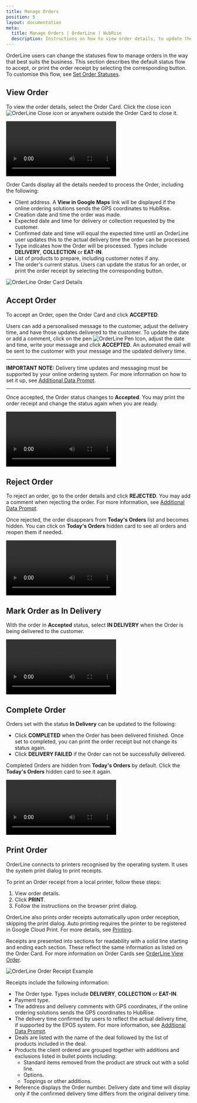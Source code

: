 ```yaml
---
title: Manage Orders
position: 5
layout: documentation
meta:
  title: Manage Orders | OrderLine | HubRise
  description: Instructions on how to view order details, to update the order status, and to print a receipt. Connect apps and synchronise your data.
---
```


OrderLine users can change the statuses flow to manage orders in the way that best suits the business. This section describes the default status flow to accept, or print the order receipt by selecting the corresponding button. To customise this flow, see [Set Order Statuses](/apps/orderline/settings/#set-order-statuses).

## View Order

To view the order details, select the Order Card. Click the close icon <InlineImage width="23" height="23">![OrderLine Close icon](../images/032-close.png)</InlineImage> or anywhere outside the Order Card to close it.

<video controls title="OrderLine Open and Close Orders Example">
  <source src="../images/018-en-order-card-open-close.webm" type="video/webm"/>
</video>

Order Cards display all the details needed to process the Order, including the following:

- Client address. A **View in Google Maps** link will be displayed if the online ordering solutions sends the GPS coordinates to HubRise.
- Creation date and time the order was made.
- Expected date and time for delivery or collection requested by the customer.
- Confirmed date and time will equal the expected time until an OrderLine user updates this to the actual delivery time the order can be processed.
- Type indicates how the Order will be processed. Types include **DELIVERY**, **COLLECTION** or **EAT-IN**.
- List of products to prepare, including customer notes if any.
- The order's current status. Users can update the status for an order, or print the order receipt by selecting the corresponding button.

![OrderLine Order Card Details](../images/019-en-order-card-details.png)

## Accept Order

To accept an Order, open the Order Card and click **ACCEPTED**.

Users can add a personalised message to the customer, adjust the delivery time, and have those updates delivered to the customer. To update the date or add a comment, click on the pen <InlineImage width="44" height="38">![OrderLine Pen Icon](../images/036-pen.jpg)</InlineImage>, adjust the date and time, write your message and click **ACCEPTED**. An automated email will be sent to the customer with your message and the updated delivery time.

---

**IMPORTANT NOTE:** Delivery time updates and messaging must be supported by your online ordering system. For more information on how to set it up, see [Additional Data Prompt](/apps/orderline/settings/##additional-data-prompt).

---

Once accepted, the Order status changes to **Accepted**. You may print the order receipt and change the status again when you are ready.

<video controls title="OrderLine Accept Order Example">
  <source src="../images/020-en-accept-order.webm" type="video/webm"/>
</video>

## Reject Order

To reject an order, go to the order details and click **REJECTED**. You may add a comment when rejecting the order. For more information, see [Additional Data Prompt](/apps/orderline/settings/#additional-data-prompt).

Once rejected, the order disappears from **Today's Orders** list and becomes hidden. You can click on **Today's Orders** hidden card to see all orders and reopen them if needed.

<video controls title="OrderLine Reject Order Example">
  <source src="../images/021-en-reject-order.webm" type="video/webm"/>
</video>

## Mark Order as In Delivery

With the order in **Accepted** status, select **IN DELIVERY** when the Order is being delivered to the customer.

<video controls title="OrderLine Order in Delivery Example">
  <source src="../images/022-en-order-set-status-in-delivery.webm" type="video/webm"/>
</video>

## Complete Order

Orders set with the status **In Delivery** can be updated to the following:

- Click **COMPLETED** when the Order has been delivered finished. Once set to completed, you can print the order receipt but not change its status again.
- Click **DELIVERY FAILED** if the Order can not be successfully delivered.

Completed Orders are hidden from **Today's Orders** by default. Click the **Today's Orders** hidden card to see it again.

<video controls title="OrderLine Complete Order Example">
  <source src="../images/023-en-order-set-completed.webm" type="video/webm"/>
</video>

## Print Order

OrderLine connects to printers recognised by the operating system. It uses the system print dialog to print receipts.

To print an Order receipt from a local printer, follow these steps:

1. View order details.
1. Click **PRINT**.
1. Follow the instructions on the browser print dialog.

OrderLine also prints order receipts automatically upon order reception, skipping the print dialog. Auto printing requires the printer to be registered in Google Cloud Print. For more details, see [Printing](/apps/orderline/settings/#printing).

Receipts are presented into sections for readability with a solid line starting and ending each section. These reflect the same information as listed on the Order Card. For more information on Order Cards see [OrderLine View Order](#view-order).

![OrderLine Order Receipt Example](../images/030-en-2x-receipt-example.jpg)

Receipts include the following information:

- The Order type. Types include **DELIVERY**, **COLLECTION** or **EAT-IN**.
- Payment type.
- The address and delivery comments with GPS coordinates, if the online ordering solutions sends the GPS coordinates to HubRise.
- The delivery time confirmed by users to reflect the actual delivery time, if supported by the EPOS system. For more information, see [Additional Data Prompt](/apps/orderline/settings/#additional-data-prompt).
- Deals are listed with the name of the deal followed by the list of products included in the deal.
- Products the client ordered are grouped together with additions and exclusions listed in bullet points including:
  - Standard items removed from the product are struck out with a solid line.
  - Options.
  - Toppings or other additions.
- Reference displays the Order number. Delivery date and time will display only if the confirmed delivery time differs from the original delivery time.
